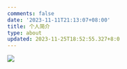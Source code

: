 ```yaml
---
comments: false
date: '2023-11-11T21:13:07+08:00'
title: 个人简介
type: about
updated: 2023-11-25T18:52:55.327+8:0
---
```

<img src="img/jl.png" />

